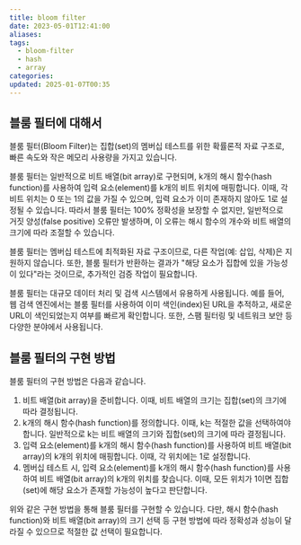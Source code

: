 ```yaml
---
title: bloom filter
date: 2023-05-01T12:41:00
aliases: 
tags:
  - bloom-filter
  - hash
  - array
categories: 
updated: 2025-01-07T00:35
---
```


## 블룸 필터에 대해서

블룸 필터(Bloom Filter)는 집합(set)의 멤버십 테스트를 위한 확률론적 자료 구조로, 빠른 속도와 작은 메모리 사용량을 가지고 있습니다.

블룸 필터는 일반적으로 비트 배열(bit array)로 구현되며, k개의 해시 함수(hash function)를 사용하여 입력 요소(element)를 k개의 비트 위치에 매핑합니다. 이때, 각 비트 위치는 0 또는 1의 값을 가질 수 있으며, 입력 요소가 이미 존재하지 않아도 1로 설정될 수 있습니다. 따라서 블룸 필터는 100% 정확성을 보장할 수 없지만, 일반적으로 거짓 양성(false positive) 오류만 발생하며, 이 오류는 해시 함수의 개수와 비트 배열의 크기에 따라 조절할 수 있습니다.

블룸 필터는 멤버십 테스트에 최적화된 자료 구조이므로, 다른 작업(예: 삽입, 삭제)은 지원하지 않습니다. 또한, 블룸 필터가 반환하는 결과가 "해당 요소가 집합에 있을 가능성이 있다"라는 것이므로, 추가적인 검증 작업이 필요합니다.

블룸 필터는 대규모 데이터 처리 및 검색 시스템에서 유용하게 사용됩니다. 예를 들어, 웹 검색 엔진에서는 블룸 필터를 사용하여 이미 색인(index)된 URL을 추적하고, 새로운 URL이 색인되었는지 여부를 빠르게 확인합니다. 또한, 스팸 필터링 및 네트워크 보안 등 다양한 분야에서 사용됩니다.

## 블룸 필터의 구현 방법

블룸 필터의 구현 방법은 다음과 같습니다.

1. 비트 배열(bit array)을 준비합니다. 이때, 비트 배열의 크기는 집합(set)의 크기에 따라 결정됩니다.
2. k개의 해시 함수(hash function)를 정의합니다. 이때, k는 적절한 값을 선택하여야 합니다. 일반적으로 k는 비트 배열의 크기와 집합(set)의 크기에 따라 결정됩니다.
3. 입력 요소(element)를 k개의 해시 함수(hash function)를 사용하여 비트 배열(bit array)의 k개의 위치에 매핑합니다. 이때, 각 위치에는 1로 설정합니다.
4. 멤버십 테스트 시, 입력 요소(element)를 k개의 해시 함수(hash function)를 사용하여 비트 배열(bit array)의 k개의 위치를 찾습니다. 이때, 모든 위치가 1이면 집합(set)에 해당 요소가 존재할 가능성이 높다고 판단합니다.

위와 같은 구현 방법을 통해 블룸 필터를 구현할 수 있습니다. 다만, 해시 함수(hash function)와 비트 배열(bit array)의 크기 선택 등 구현 방법에 따라 정확성과 성능이 달라질 수 있으므로 적절한 값 선택이 필요합니다.
